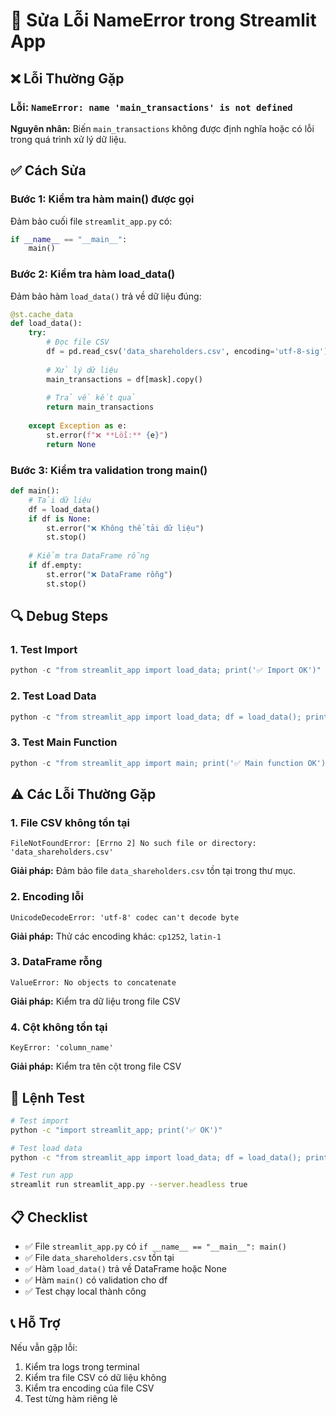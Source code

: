 # 🔧 Sửa Lỗi NameError trong Streamlit App

## ❌ Lỗi Thường Gặp

### Lỗi: `NameError: name 'main_transactions' is not defined`

**Nguyên nhân:** Biến `main_transactions` không được định nghĩa hoặc có lỗi trong quá trình xử lý dữ liệu.

## ✅ Cách Sửa

### Bước 1: Kiểm tra hàm main() được gọi

Đảm bảo cuối file `streamlit_app.py` có:

```python
if __name__ == "__main__":
    main()
```

### Bước 2: Kiểm tra hàm load_data()

Đảm bảo hàm `load_data()` trả về dữ liệu đúng:

```python
@st.cache_data
def load_data():
    try:
        # Đọc file CSV
        df = pd.read_csv('data_shareholders.csv', encoding='utf-8-sig')
        
        # Xử lý dữ liệu
        main_transactions = df[mask].copy()
        
        # Trả về kết quả
        return main_transactions
        
    except Exception as e:
        st.error(f"❌ **Lỗi:** {e}")
        return None
```

### Bước 3: Kiểm tra validation trong main()

```python
def main():
    # Tải dữ liệu
    df = load_data()
    if df is None:
        st.error("❌ Không thể tải dữ liệu")
        st.stop()
    
    # Kiểm tra DataFrame rỗng
    if df.empty:
        st.error("❌ DataFrame rỗng")
        st.stop()
```

## 🔍 Debug Steps

### 1. Test Import
```python
python -c "from streamlit_app import load_data; print('✅ Import OK')"
```

### 2. Test Load Data
```python
python -c "from streamlit_app import load_data; df = load_data(); print(f'Rows: {len(df)}' if df is not None else 'None')"
```

### 3. Test Main Function
```python
python -c "from streamlit_app import main; print('✅ Main function OK')"
```

## ⚠️ Các Lỗi Thường Gặp

### 1. File CSV không tồn tại
```
FileNotFoundError: [Errno 2] No such file or directory: 'data_shareholders.csv'
```
**Giải pháp:** Đảm bảo file `data_shareholders.csv` tồn tại trong thư mục.

### 2. Encoding lỗi
```
UnicodeDecodeError: 'utf-8' codec can't decode byte
```
**Giải pháp:** Thử các encoding khác: `cp1252`, `latin-1`

### 3. DataFrame rỗng
```
ValueError: No objects to concatenate
```
**Giải pháp:** Kiểm tra dữ liệu trong file CSV

### 4. Cột không tồn tại
```
KeyError: 'column_name'
```
**Giải pháp:** Kiểm tra tên cột trong file CSV

## 🚀 Lệnh Test

```bash
# Test import
python -c "import streamlit_app; print('✅ OK')"

# Test load data
python -c "from streamlit_app import load_data; df = load_data(); print(f'Data: {len(df)} rows')"

# Test run app
streamlit run streamlit_app.py --server.headless true
```

## 📋 Checklist

- ✅ File `streamlit_app.py` có `if __name__ == "__main__": main()`
- ✅ File `data_shareholders.csv` tồn tại
- ✅ Hàm `load_data()` trả về DataFrame hoặc None
- ✅ Hàm `main()` có validation cho df
- ✅ Test chạy local thành công

## 📞 Hỗ Trợ

Nếu vẫn gặp lỗi:
1. Kiểm tra logs trong terminal
2. Kiểm tra file CSV có dữ liệu không
3. Kiểm tra encoding của file CSV
4. Test từng hàm riêng lẻ 